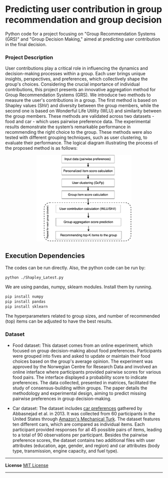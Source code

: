 # Predicting user contribution in group recommendation and group decision
Python code for a project focusing on "Group Recommendation Systems (GRS)" and "Group Decision Making," aimed at predicting user contribution in the final decision.
### Project Description
User contributions play a critical role in influencing the dynamics and decision-making processes within a group. Each user brings unique insights, perspectives, and preferences, which collectively shape the group's choices. Considering the crucial importance of individual contributions, this project presents an innovative aggregation method for Group Recommendation Systems (GRS). We introduce two methods to measure the user's contributions in a group. The first method is based on Shapley values (ShV) and diversity between the group members, while the second one is based on Wonderful Life Utility (WLU) and similarity between the group members. These methods are validated across two datasets - food and car - which uses pairwise preference data. The experimental results demonstrate the system’s remarkable performance in recommending the right choice to the group. These methods were also tested with different grouping techniques, such as user clustering, to evaluate their performance. 
The logical diagram illustrating the process of the proposed method is as follows:
<p align="center">
<img style="width: 60%;" src="https://github.com/RozaAbolghasemi/User_Contribution_GRS/blob/main/FlowChart.png">
</p>

## Execution Dependencies
The codes can be run directly.
Also, the python code can be run by: 
```
python ./Shapley_Latest.py
```

We are using pandas, numpy, sklearn modules. Install them by
running.
```
pip install numpy
pip install pandas
pip install sklearn
```
The hyperparameters related to group sizes, and number of recommended (top) items can be adjusted to have the best results.

### Dataset


* Food dataset: This dataset comes from an online experiment, which focused on group decision-making about food preferences. Participants were grouped into fives and asked to update or maintain their food choices based on the group's average opinion. The experiment was approved by the Norwegian Centre for Research Data and involved an online interface where participants provided pairwise scores for various food pairs. The interface displayed a probability score to indicate preferences. The data collected, presented in matrices, facilitated the study of consensus-building within groups. The paper details the methodology and experimental design, aiming to predict missing pairwise preferences in group decision-making.

* Car dataset: The dataset includes [car preferences](http://users.cecs.anu.edu.au/~u4940058/CarPreferences.html) gathered by Abbasnejad et al. in 2013. It was collected from 60 participants in the United States through [Amazon's Mechanical Turk](http://mturk.com). The dataset features ten different cars, which are compared as individual items. Each participant provided responses for all 45 possible pairs of items, leading to a total of 90 observations per participant. Besides the pairwise preference scores, the dataset contains two additional files with user attributes (education, age, gender, and region) and car attributes (body type, transmission, engine capacity, and fuel type).

----------------------------------------------------------------------

**License**
[MIT License](https://github.com/RozaAbolghasemi/User_Contribution_GRS/blob/main/LICENSE)

----------------------------------------------------------------------
